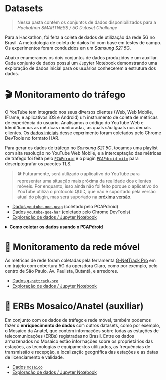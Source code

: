 # Datasets
> Nessa pasta contém os conjuntos de dados disponibilizados para a _Hackathon SMARTNESS / 5G Dataset Challenge_

Para a Hackathon, foi feita a coleta de dados de utilização da rede 5G no Brasil. A metodologia de coleta de dados foi com base em testes de campo. Os experimentos foram conduzidos em um _Samsung S21 5G_.

Abaixo enumeramos os dois conjuntos de dados produzidos e um auxiliar. Cada conjunto de dados possui um Jupyter Notebook demonstrando uma exploração de dados inicial para os usuários conhecerem a estrutura dos dados.

# 🎬 Monitoramento do tráfego
O YouTube tem integrado nos seus diversos clientes (Web, Web Mobile, IFrame, e aplicativos iOS e Android) um instrumento de coleta de métricas de experiência do usuário. Analisamos o código do YouTube Web e identificamos as métricas monitoradas, as quais são iguais nos demais clientes. Os [dados iniciais](./youtube-qoe-har) desse experimento foram coletados pelo Chrome DevTools no formato HAR.

Para gerar os dados de tráfego no _Samsung S21 5G_, tocamos uma playlist com alta resolução no YouTube Web Mobile, e a interceptação das métricas de tráfego foi feita pelo [`PCAPdroid`](https://github.com/emanuele-f/PCAPdroid) e o plugin [`PCAPdroid-mitm`](https://github.com/emanuele-f/PCAPdroid-mitm) para descriptografar os pacotes TLS.

> 🛠️ Futuramente, será utilizado o aplicativo do YouTube para representar uma situação mais próxima da realidade dos clientes móveis. Por enquanto, isso ainda não foi feito porque o aplicativo do YouTube utiliza o protocolo QUIC, que não é suportado pela versão atual do plugin, mas será suportado na [próxima versão](https://github.com/mitmproxy/mitmproxy/blob/main/CHANGELOG.md).

- [Dados `youtube-qoe-pcap`](./youtube-qoe-pcap) (coletado pelo PCAPdroid)
- [Dados `youtube-qoe-har`](./youtube-qoe-har) (coletado pelo Chrome DevTools)
- [Exploração de dados / Jupyter Notebook](./youtube-qoe.ipynb)

<details>
<summary><b>Como coletar os dados usando o PCAPdroid</b></summary>

## Configurar a descriptografia TLS
- Na seção *Traffic inspection* nas configurações do PCAPdroid (ícone ⚙️ no canto superior direito), habilite *TLS decryption*
- Na primeira vez que a descriptografia for habilitada, será aberto o menu para configuração do plugin. Os passos incluem:
    1. Baixar e instalar o addon `PCAPdroid-mitm`
    2. Autorizar o PCAPdroid a controlar o addon
    3. Instalar o certificado de autoridade (CA) do PCAPdroid

## Configuração inicial
- Na seção _Traffic inspection_ nas configurações do PCAPdroid (ícone ⚙️ no canto superior direito), desabilite a opção _Full payload_
- Na seção _Capture_ nas configurações do PCAPdroid, habilite a opção _PCAPdroid trailer_
- defina o formato da captura de tráfego (_traffic dump format_) como _PCAP file_
- Selecione o aplicativo que vai capturar o tráfego (nesse caso, o navegador que vai abrir o YouTube Web Mobile. ex.: Google Chrome, Firefox, Samsung Internet)

## Capturar e exportar
- Entre no aplicativo PCAPdroid
- Selecione _Ready_
- Inicie a geração de tráfego. Nesse momento, é possível sair do aplicativo
- ...
- Para finalizar a captura de tráfego, entre novamente no PCAPdroid
- Pressione o botão de parar (ícone ⬜ no canto superior direito)
- Pressione _OK_ no diálogo informando que o tráfego foi salvo
- Se um arquivo com chaves SSL `sslkeylogfile.txt` for gerado, um diálogo será aberto para salvá-lo:
    - Salve na pasta desejada, como em `~/Download/PCAPdroid` (o mesmo local que as capturas PCAP são salvas)
    - Selecione o arquivo de captura PCAP mais recente para copiar seu nome
    - Edite a extensão `.pcap` para `.txt`
    - Salve

## Juntar `sslkeylogfile.txt` e `.pcap` em um único arquivo `.pcapng`

Para juntar os dois arquivos `sslkeylogfile.txt` e `.pcap` em um único arquivo `.pcapng`, podemos utilizar o programa de linha de comando `editcap` (que pode ser obtido ao instalar o `tshark`).

Se o arquivo de chaves SSL e PCAP possuem o mesmo nome, basta usar uma variável com o nome da captura:
```bash
filename=PCAPdroid_17_Feb_02_19_56
editcap --inject-secrets tls,${filename}.txt ${filename}.pcap ${filename}.pcapng
```

Alternativamente, podemos informar os diferentes nomes individualmente:
```bash
editcap --inject-secrets tls,sslkeylogfile_abc.txt captura_abc.pcap captura_abc_unica.pcapng
```

</details>

# 📶 Monitoramento da rede móvel
As métricas de rede foram coletadas pela ferramenta [G-NetTrack Pro](https://gyokovsolutions.com/manual-g-nettrack/) em um trajeto com cobertura 5G da operadora Claro, como por exemplo, pelo centro de São Paulo, Av. Paulista, Butantã, e arredores.

- [Dados `g-nettrack-pro`](./g-nettrack-pro)
- [Exploração de dados / Jupyter Notebook](./g-nettrack-pro.ipynb)

# 📡 ERBs Mosaico/Anatel (auxiliar)
Em conjunto com os dados de tráfego e rede móvel, também podemos fazer o **enriquecimento de dados** com outros datasets, como por exemplo, o Mosaico da Anatel, que contém informações sobre todas as estações de telecomunicações (ERBs) registradas no Brasil. Entre os dados armazenados no Mosaico estão informações sobre os proprietários das estações, as tecnologias e equipamentos utilizados, as frequências de transmissão e recepção, a localização geográfica das estações e as datas de licenciamento e validade.

- [Dados `mosaico`](./mosaico)
- [Exploração de dados / Jupyter Notebook](./mosaico.ipynb)
